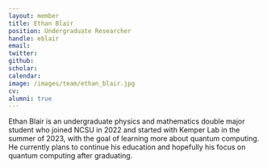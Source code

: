 ```yaml
---
layout: member
title: Ethan Blair
position: Undergraduate Researcher
handle: eblair
email: 
twitter: 
github: 
scholar:
calendar:
image: /images/team/ethan_blair.jpg
cv:
alumni: true
---
```


Ethan Blair is an undergraduate physics and mathematics double major student who joined NCSU in 2022 and started with Kemper Lab in the summer of 2023, with the goal of learning more about quantum computing. He currently plans to continue his education and hopefully his focus on quantum computing after graduating.
